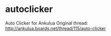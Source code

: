 # autoclicker
Auto Clicker for Ankulua
Original thread: http://ankulua.boards.net/thread/115/auto-clicker

